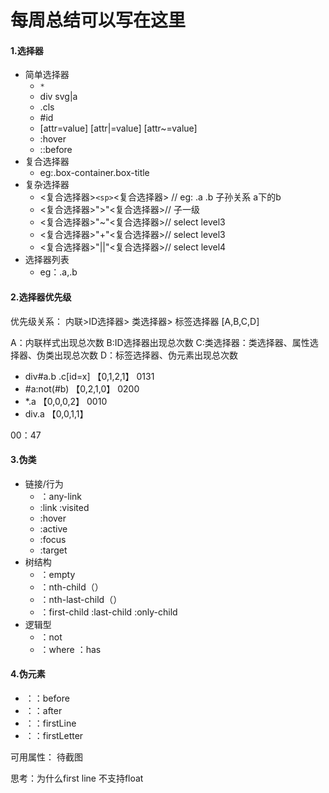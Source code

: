 # 每周总结可以写在这里
#### 1.选择器
- 简单选择器
    - `*`
    - div svg|a
    - .cls
    - #id
    - [attr=value] [attr|=value] [attr~=value]
    - :hover
    - ::before
- 复合选择器
  - eg:.box-container.box-title
- 复杂选择器
  - <复合选择器>`<sp>`<复合选择器> // eg: .a .b 子孙关系 a下的b
  - <复合选择器>">"<复合选择器>// 子一级
  - <复合选择器>"~"<复合选择器>// select level3
  - <复合选择器>"+"<复合选择器>// select level3
  - <复合选择器>"||"<复合选择器>// select level4
- 选择器列表
    - eg：.a,.b
#### 2.选择器优先级
优先级关系：
内联>ID选择器> 类选择器> 标签选择器
[A,B,C,D]

A：内联样式出现总次数
B:ID选择器出现总次数
C:类选择器：类选择器、属性选择器、伪类出现总次数
D：标签选择器、伪元素出现总次数


- div#a.b .c[id=x]   【0,1,2,1】 0131
- #a:not(#b)         【0,2,1,0】 0200
- *.a                【0,0,0,2】 0010
- div.a              【0,0,1,1】


00：47

#### 3.伪类
- 链接/行为
    - ：any-link
    - :link :visited
    - :hover
    - :active
    - :focus
    - :target
- 树结构
    - ：empty
    - ：nth-child（）
    - ：nth-last-child（）
    - ：first-child :last-child :only-child
- 逻辑型
    - ：not
    - ：where ：has
#### 4.伪元素
 - ：：before
 - ：：after
 - ：：firstLine
 - ：：firstLetter
  
  可用属性：
  待截图

  思考：为什么first line 不支持float




